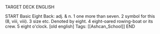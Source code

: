 TARGET DECK
ENGLISH

START
Basic
Eight
Back: adj. & n. 1 one more than seven. 2 symbol for this (8, viii, viii). 3 size etc. Denoted by eight. 4 eight-oared rowing-boat or its crew. 5 eight o'clock. [old english]
Tags: [[Ashcan_School]]
END
